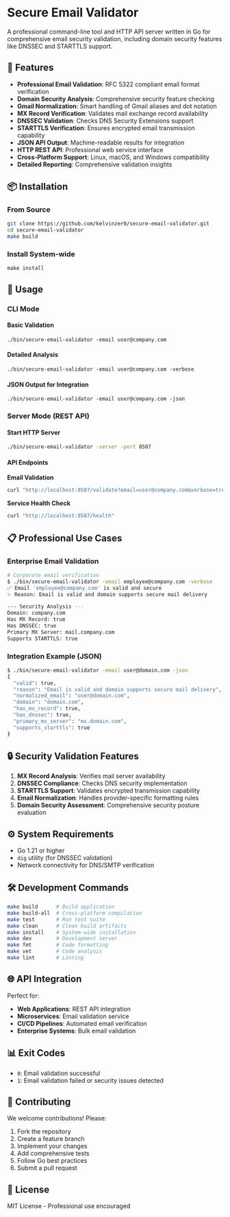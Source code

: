 # Secure Email Validator

A professional command-line tool and HTTP API server written in Go for comprehensive email security validation, including domain security features like DNSSEC and STARTTLS support.

## 🚀 Features

- **Professional Email Validation**: RFC 5322 compliant email format verification
- **Domain Security Analysis**: Comprehensive security feature checking
- **Gmail Normalization**: Smart handling of Gmail aliases and dot notation
- **MX Record Verification**: Validates mail exchange record availability
- **DNSSEC Validation**: Checks DNS Security Extensions support
- **STARTTLS Verification**: Ensures encrypted email transmission capability
- **JSON API Output**: Machine-readable results for integration
- **HTTP REST API**: Professional web service interface
- **Cross-Platform Support**: Linux, macOS, and Windows compatibility
- **Detailed Reporting**: Comprehensive validation insights

## 📦 Installation

### From Source

```bash
git clone https://github.com/kelvinzer0/secure-email-validator.git
cd secure-email-validator
make build
```

### Install System-wide

```
make install
```

## 🔧 Usage

### CLI Mode

#### Basic Validation
```
./bin/secure-email-validator -email user@company.com
```

#### Detailed Analysis
```
./bin/secure-email-validator -email user@company.com -verbose
```

#### JSON Output for Integration
```
./bin/secure-email-validator -email user@company.com -json
```

### Server Mode (REST API)

#### Start HTTP Server
```bash
./bin/secure-email-validator -server -port 8587
```

#### API Endpoints

**Email Validation**
```bash
curl "http://localhost:8587/validate?email=user@company.com&verbose=true"
```

**Service Health Check**
```bash
curl "http://localhost:8587/health"
```

## 📋 Professional Use Cases

### Enterprise Email Validation
```bash
# Corporate email verification
$ ./bin/secure-email-validator -email employee@company.com -verbose
✅ Email 'employee@company.com' is valid and secure
✨ Reason: Email is valid and domain supports secure mail delivery

--- Security Analysis ---
Domain: company.com
Has MX Record: true
Has DNSSEC: true
Primary MX Server: mail.company.com
Supports STARTTLS: true
```

### Integration Example (JSON)
```bash
$ ./bin/secure-email-validator -email user@domain.com -json
{
  "valid": true,
  "reason": "Email is valid and domain supports secure mail delivery",
  "normalized_email": "user@domain.com",
  "domain": "domain.com",
  "has_mx_record": true,
  "has_dnssec": true,
  "primary_mx_server": "mx.domain.com",
  "supports_starttls": true
}
```

## 🔒 Security Validation Features

1. **MX Record Analysis**: Verifies mail server availability
2. **DNSSEC Compliance**: Checks DNS security implementation
3. **STARTTLS Support**: Validates encrypted transmission capability
4. **Email Normalization**: Handles provider-specific formatting rules
5. **Domain Security Assessment**: Comprehensive security posture evaluation

## ⚙️ System Requirements

- Go 1.21 or higher
- `dig` utility (for DNSSEC validation)
- Network connectivity for DNS/SMTP verification

## 🛠️ Development Commands

```bash
make build      # Build application
make build-all  # Cross-platform compilation
make test       # Run test suite
make clean      # Clean build artifacts
make install    # System-wide installation
make dev        # Development server
make fmt        # Code formatting
make vet        # Code analysis
make lint       # Linting
```

## 🌐 API Integration

Perfect for:
- **Web Applications**: REST API integration
- **Microservices**: Email validation service
- **CI/CD Pipelines**: Automated email verification
- **Enterprise Systems**: Bulk email validation

## 📊 Exit Codes

- `0`: Email validation successful
- `1`: Email validation failed or security issues detected

## 🤝 Contributing

We welcome contributions! Please:

1. Fork the repository
2. Create a feature branch
3. Implement your changes
4. Add comprehensive tests
5. Follow Go best practices
6. Submit a pull request

## 📄 License

MIT License - Professional use encouraged
